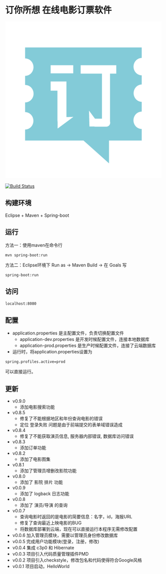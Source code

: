 # 订你所想 在线电影订票软件
![logo](./src/main/resources/images/logo1.png)

[![Build Status](https://travis-ci.org/SevenDwarfs/WebService.svg?branch=dev)](https://travis-ci.org/SevenDwarfs/WebService)

## 构建环境
Eclipse + Maven + Spring-boot

## 运行
方法一：使用maven在命令行
```
mvn spring-boot:run
```
方法二：Eclipse环境下
Run as -> Maven Build -> 在 Goals 写
```
spring-boot:run
```

## 访问
```
localhost:8080
```
## 配置
- application.properties 是主配置文件，负责切换配置文件
  - application-dev.properties 是开发时候配置文件，连接本地数据库
  - application-prod.properties 是生产时候配置文件，连接了云端数据库
- 运行时，将application.properties设置为
```
spring.profiles.active=prod
```
可以直接运行。

## 更新
- v0.9.0
  - 添加电影搜索功能
- v0.8.5
  - 修复了不能根据地区和年份查询电影的错误
  - 定位 登录失败 问题是由于前端提交的表单域错误造成
- v0.8.4
  - 修复了不能获取演员信息, 服务器内部错误, 数据库访问错误
- v0.8.3
  - 添加订单功能
- v0.8.2
  - 添加了电影图集
- v0.8.1
  - 添加了管理员增删改影院功能
- v0.8.0
  - 添加了 影院 排片 功能
- v0.0.9
  - 添加了 logback 日志功能
- v0.0.8
  - 添加了 演员/导演 的查询
- v0.0.7
  - 查询电影时返回的是电影的简要信息：名字，id，海报URL
  - 修复了查询最近上映电影的BUG
  - 将数据库部署到云端，现在可以直接运行本程序无需修改配置
- v0.0.6 加入管理员模块，需要以管理员身份修改数据库
- v0.0.5 完成用户功能模块(登录，注册，修改)
- v0.0.4 集成 c3p0 和 Hibernate
- v0.0.3 项目引入代码质量管理插件PMD
- v0.0.2 项目引入checkstyle，修改包名和代码使得符合Google风格
- v0.0.1 项目启动，HelloWorld
